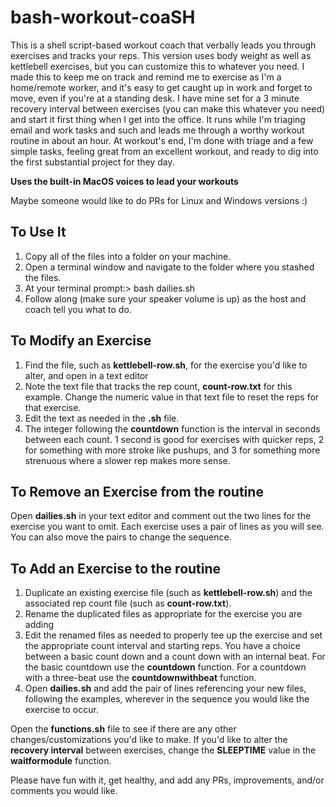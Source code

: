 # bash-workout-coaSH
This is a shell script-based workout coach that verbally leads you through exercises and tracks your reps. This version uses body weight as well as kettlebell exercises, but you can customize this to whatever you need. I made this to keep me on track and remind me to exercise as I'm a home/remote worker, and it's easy to get caught up in work and forget to move, even if you're at a standing desk. I have mine set for a 3 minute recovery interval between exercises (you can make this whatever you need) and start it first thing when I get into the office. It runs while I'm triaging email and work tasks and such and leads me through a worthy workout routine in about an hour. At workout's end, I'm done with triage and a few simple tasks, feeling great from an excellent workout, and ready to dig into the first substantial project for they day.

**Uses the built-in MacOS voices to lead your workouts** 

Maybe someone would like to do PRs for Linux and Windows versions :)

## To Use It
1. Copy all of the files into a folder on your machine.
2. Open a terminal window and navigate to the folder where you stashed the files.
3. At your terminal prompt:> bash dailies.sh
4. Follow along (make sure your speaker volume is up) as the host and coach tell you what to do.

## To Modify an Exercise
1. Find the file, such as **kettlebell-row.sh**, for the exercise you'd like to alter, and open in a text editor
2. Note the text file that tracks the rep count, **count-row.txt** for this example. Change the numeric value in that text file to reset the reps for that exercise.
3. Edit the text as needed in the **.sh** file.
4. The integer following the **countdown** function is the interval in seconds between each count. 1 second is good for exercises with quicker reps, 2 for something with more stroke like pushups, and 3 for something more strenuous where a slower rep makes more sense.

## To Remove an Exercise from the routine
Open **dailies.sh** in your text editor and comment out the two lines for the exercise you want to omit. Each exercise uses a pair of lines as you will see. You can also move the pairs to change the sequence.

## To Add an Exercise to the routine
1. Duplicate an existing exercise file (such as **kettlebell-row.sh**) and the associated rep count file (such as **count-row.txt**).
2. Rename the duplicated files as appropriate for the exercise you are adding
3. Edit the renamed files as needed to properly tee up the exercise and set the appropriate count interval and starting reps. You have a choice between a basic count down and a count down with an internal beat. For the basic countdown use the **countdown** function. For a countdown with a three-beat use the **countdownwithbeat** function.
4. Open **dailies.sh** and add the pair of lines referencing your new files, following the examples, wherever in the sequence you would like the exercise to occur.

Open the **functions.sh** file to see if there are any other changes/customizations you'd like to make. If you'd like to alter the **recovery interval** between exercises, change the **SLEEPTIME** value in the **waitformodule** function.

Please have fun with it, get healthy, and add any PRs, improvements, and/or comments you would like.








